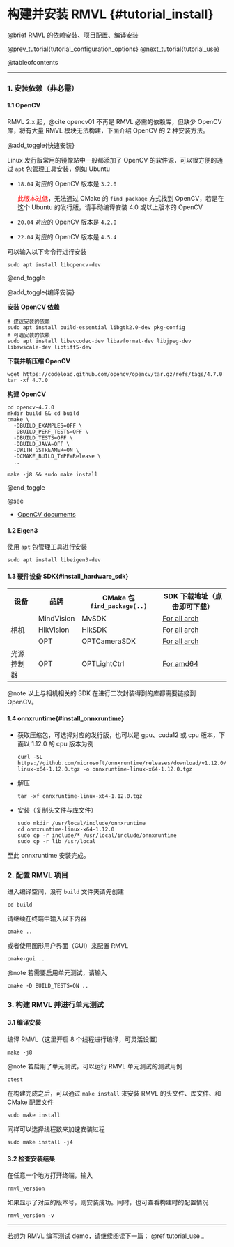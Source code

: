 构建并安装 RMVL {#tutorial_install}
============

@brief RMVL 的依赖安装、项目配置、编译安装

@prev_tutorial{tutorial_configuration_options}
@next_tutorial{tutorial_use}

@tableofcontents

------

### 1. 安装依赖（非必需）

#### 1.1 OpenCV

RMVL 2.x 起，@cite opencv01 不再是 RMVL 必需的依赖库，但缺少 OpenCV 库，将有大量 RMVL 模块无法构建，下面介绍 OpenCV 的 2 种安装方法。
 
@add_toggle{快速安装}

Linux 发行版常用的镜像站中一般都添加了 OpenCV 的软件源，可以很方便的通过 `apt` 包管理工具安装，例如 Ubuntu

- `18.04` 对应的 OpenCV 版本是 `3.2.0`
  
  <span style="color: red">此版本过低</span>，无法通过 CMake 的 `find_package` 方式找到 OpenCV，若是在这个 Ubuntu 的发行版，请手动编译安装 4.0 或以上版本的 OpenCV

- `20.04` 对应的 OpenCV 版本是 `4.2.0`

- `22.04` 对应的 OpenCV 版本是 `4.5.4`

可以输入以下命令行进行安装

```shell
sudo apt install libopencv-dev
```

@end_toggle

@add_toggle{编译安装}

**安装 OpenCV 依赖**

```shell
# 建议安装的依赖
sudo apt install build-essential libgtk2.0-dev pkg-config
# 可选安装的依赖
sudo apt install libavcodec-dev libavformat-dev libjpeg-dev libswscale-dev libtiff5-dev
```

**下载并解压缩 OpenCV**

```shell
wget https://codeload.github.com/opencv/opencv/tar.gz/refs/tags/4.7.0
tar -xf 4.7.0
```

**构建 OpenCV**

```shell
cd opencv-4.7.0
mkdir build && cd build
cmake \
  -DBUILD_EXAMPLES=OFF \
  -DBUILD_PERF_TESTS=OFF \
  -DBUILD_TESTS=OFF \
  -DBUILD_JAVA=OFF \
  -DWITH_GSTREAMER=ON \
  -DCMAKE_BUILD_TYPE=Release \
  ..

make -j8 && sudo make install
```

@end_toggle

@see
- [OpenCV documents](https://docs.opencv.org/4.x/)

#### 1.2 Eigen3

使用 `apt` 包管理工具进行安装

```shell
sudo apt install libeigen3-dev
```

#### 1.3 硬件设备 SDK{#install_hardware_sdk}

<table class="markdownTable">
<tr class="markdownTableHead">
  <th class="markdownTableHeadCenter">设备</th>
  <th class="markdownTableHeadCenter">品牌</th>
  <th class="markdownTableHeadCenter">CMake 包 <code>find_package(..)</code></th>
  <th class="markdownTableHeadCenter">SDK 下载地址（点击即可下载）</th></tr>
<tr class="markdownTableRowOdd">
  <td class="markdownTableBodyCenter" rowspan="3">相机</td>
  <td class="markdownTableBodyCenter">MindVision</td>
  <td class="markdownTableBodyCenter">MvSDK</td>
  <td class="markdownTableBodyCenter">
    <a href="https://www.mindvision.com.cn/uploadfiles/SDK/linuxSDK_V2.1.0.37.tar.gz">For all arch</a>
  </td></tr>
<tr class="markdownTableRowEven">
  <td class="markdownTableBodyCenter">HikVision</td>
  <td class="markdownTableBodyCenter">HikSDK</td>
  <td class="markdownTableBodyCenter">
    <a href="https://www.hikrobotics.com/cn2/source/support/software/MVS_STD_GML_V2.1.2_221208.zip">For all arch</a>
  </td></tr>
<tr class="markdownTableRowOdd">
  <td class="markdownTableBodyCenter">OPT</td>
  <td class="markdownTableBodyCenter">OPTCameraSDK</td>
  <td class="markdownTableBodyCenter">
    <a href="https://vision.scutbot.cn/files/OPTCameraDemo_Ver3.1_Linux_x86_Build20220429.run">For all arch</a>
  </td></tr>
<tr class="markdownTableRowEven">
  <td class="markdownTableBodyCenter">光源控制器</td>
  <td class="markdownTableBodyCenter">OPT</td>
  <td class="markdownTableBodyCenter">OPTLightCtrl</td>
  <td class="markdownTableBodyCenter">
    <a href="https://vision.scutbot.cn/files/opt-controller-amd64.deb">For amd64</a>
  </td></tr>
</table>
@note 以上与相机相关的 SDK 在进行二次封装得到的库都需要链接到 OpenCV。

#### 1.4 onnxruntime{#install_onnxruntime}

- 获取压缩包，可选择对应的发行版，也可以是 gpu、cuda12 或 cpu 版本，下面以 1.12.0 的 cpu 版本为例
  ```shell
  curl -SL https://github.com/microsoft/onnxruntime/releases/download/v1.12.0/onnxruntime-linux-x64-1.12.0.tgz -o onnxruntime-linux-x64-1.12.0.tgz
  ```
- 解压
  ```shell
  tar -xf onnxruntime-linux-x64-1.12.0.tgz
  ```
- 安装（复制头文件与库文件）
  ```shell
  sudo mkdir /usr/local/include/onnxruntime
  cd onnxruntime-linux-x64-1.12.0
  sudo cp -r include/* /usr/local/include/onnxruntime
  sudo cp -r lib /usr/local
  ```

至此 onnxruntime 安装完成。

### 2. 配置 RMVL 项目

进入编译空间，没有 `build` 文件夹请先创建

```shell
cd build
```

请继续在终端中输入以下内容

```shell
cmake ..
```

或者使用图形用户界面（GUI）来配置 RMVL

```shell
cmake-gui ..
```

@note
若需要启用单元测试，请输入
```shell
cmake -D BUILD_TESTS=ON ..
```

### 3. 构建 RMVL 并进行单元测试

#### 3.1 编译安装

编译 RMVL（这里开启 8 个线程进行编译，可灵活设置）

```shell
make -j8
```

@note 若启用了单元测试，可以运行 RMVL 单元测试的测试用例
```shell
ctest
```

在构建完成之后，可以通过 `make install` 来安装 RMVL 的头文件、库文件、和 CMake 配置文件

```shell
sudo make install
```

同样可以选择线程数来加速安装过程

```shell
sudo make install -j4
```

#### 3.2 检查安装结果

在任意一个地方打开终端，输入

```shell
rmvl_version
```

如果显示了对应的版本号，则安装成功。同时，也可查看构建时的配置情况

```shell
rmvl_version -v
```

------

若想为 RMVL 编写测试 demo，请继续阅读下一篇： @ref tutorial_use 。
